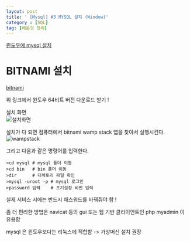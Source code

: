 ```yaml
---
layout: post
title: ' [Mysql] #3 MYSQL 설치 (Window)'
category : [SQL]
tag: [배운것 정리]
---
```


[윈도우에 mysql 설치](https://youtu.be/FE0C768AQt0)

# BITNAMI 설치

[bitnami](https://bitnami.com/download/files/stacks/wampstack/7.3.15-2/bitnami-wampstack-7.3.15-2-windows-x64-installer.exe?with_popup_signin=1)
    
위 링크에서 윈도우 64비트 버전 다운로드 받기 !            
 
설치 화면         
![설치화면](https://drive.google.com/uc?id=17Lk_LkX7TXzcYcdmfORKWUQ5RdEZDPCB)


설치가 다 되면 컴퓨터에서 bitnami wamp stack 앱을 찾아서 실행시킨다.
![wampstack](https://drive.google.com/uc?id=1qfLi6QQ-0WXYtgdUupIdV6KXb_76Ed67)

그리고 다음과 같은 명령어를 입력한다.

```
>cd mysql # mysql 폴더 이동
>cd bin   # bin 폴더 이동
>dir      # 디렉토리 파일 확인 
>mysql -uroot -p # mysql 로그인
>password 입력    # 초기설정 비번 입력
```
실제 서비스 시에는 반드시 패스워드를 바꿔줘야 함 !

좀 더 편리한 방법은 navicat 등의 gui 또는 웹 기반 클라이언트인 php myadmin 이 유용함    

mysql 은 윈도우보다는 리눅스에 적합함 -> 가상머신 설치 권장 







